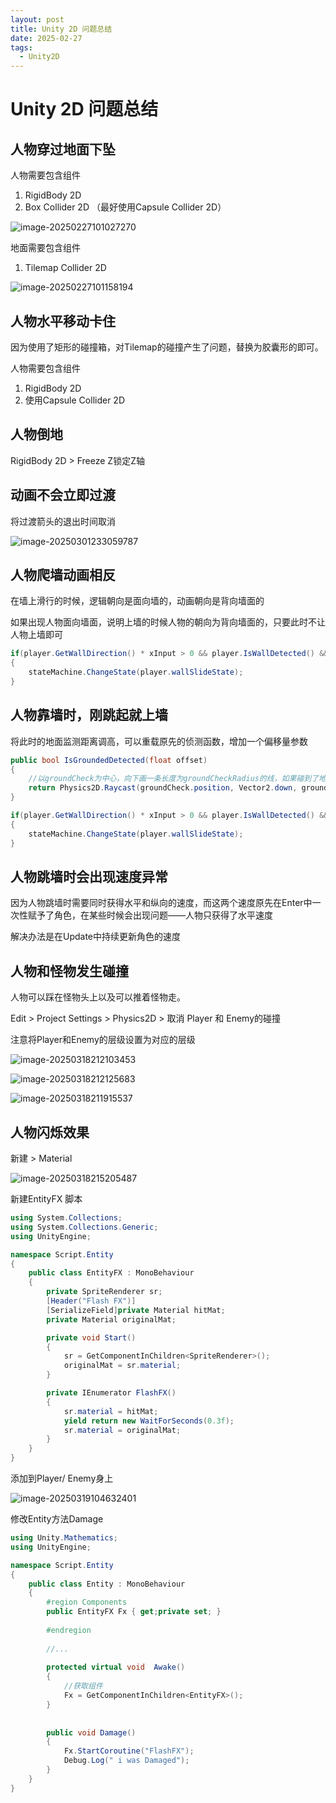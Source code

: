 ```yaml
---
layout: post
title: Unity 2D 问题总结
date: 2025-02-27
tags:
  - Unity2D
---
```

# Unity 2D 问题总结

## 人物穿过地面下坠

人物需要包含组件

1. RigidBody 2D
2. Box Collider 2D （最好使用Capsule Collider 2D）

![image-20250227101027270](https://cdn.jsdelivr.net/gh/violet-wdream/Drawio/PNG/202502271010347.png)

地面需要包含组件

1. Tilemap Collider 2D



![image-20250227101158194](https://cdn.jsdelivr.net/gh/violet-wdream/Drawio/PNG/202502271011270.png)

## 人物水平移动卡住

因为使用了矩形的碰撞箱，对Tilemap的碰撞产生了问题，替换为胶囊形的即可。

人物需要包含组件

1. RigidBody 2D
2. 使用Capsule Collider 2D



## 人物倒地

RigidBody 2D > Freeze Z锁定Z轴



## 动画不会立即过渡

将过渡箭头的退出时间取消

![image-20250301233059787](https://cdn.jsdelivr.net/gh/violet-wdream/Drawio/PNG/202503012330838.png)

## 人物爬墙动画相反

在墙上滑行的时候，逻辑朝向是面向墙的，动画朝向是背向墙面的

如果出现人物面向墙面，说明上墙的时候人物的朝向为背向墙面的，只要此时不让人物上墙即可

```c#
if(player.GetWallDirection() * xInput > 0 && player.IsWallDetected() && !player.IsGroundedDetected(2.0f))
{
    stateMachine.ChangeState(player.wallSlideState);
}
```



## 人物靠墙时，刚跳起就上墙

将此时的地面监测距离调高，可以重载原先的侦测函数，增加一个偏移量参数

```c#
public bool IsGroundedDetected(float offset)
{
    //以groundCheck为中心，向下画一条长度为groundCheckRadius的线，如果碰到了地面，那么返回true
    return Physics2D.Raycast(groundCheck.position, Vector2.down, groundCheckRadius+offset, whatIsGround);
}
```



```c#
if(player.GetWallDirection() * xInput > 0 && player.IsWallDetected() && !player.IsGroundedDetected(2.0f))
{
    stateMachine.ChangeState(player.wallSlideState);
}
```

## 人物跳墙时会出现速度异常

因为人物跳墙时需要同时获得水平和纵向的速度，而这两个速度原先在Enter中一次性赋予了角色，在某些时候会出现问题——人物只获得了水平速度

解决办法是在Update中持续更新角色的速度





## 人物和怪物发生碰撞

人物可以踩在怪物头上以及可以推着怪物走。



Edit > Project Settings > Physics2D > 取消 Player 和 Enemy的碰撞

注意将Player和Enemy的层级设置为对应的层级

![image-20250318212103453](https://cdn.jsdelivr.net/gh/violet-wdream/Drawio/PNG/202503182121479.png)

![image-20250318212125683](https://cdn.jsdelivr.net/gh/violet-wdream/Drawio/PNG/202503182121705.png)

![image-20250318211915537](https://cdn.jsdelivr.net/gh/violet-wdream/Drawio/PNG/202503182119625.png)



## 人物闪烁效果



新建  > Material

![image-20250318215205487](https://cdn.jsdelivr.net/gh/violet-wdream/Drawio/PNG/202503182152518.png)

新建EntityFX 脚本

```c#
using System.Collections;
using System.Collections.Generic;
using UnityEngine;

namespace Script.Entity
{
    public class EntityFX : MonoBehaviour
    {
        private SpriteRenderer sr;
        [Header("Flash FX")] 
        [SerializeField]private Material hitMat;
        private Material originalMat;

        private void Start()
        {
            sr = GetComponentInChildren<SpriteRenderer>();
            originalMat = sr.material;
        }

        private IEnumerator FlashFX()
        {
            sr.material = hitMat;
            yield return new WaitForSeconds(0.3f);
            sr.material = originalMat;
        }
    }
}
```

添加到Player/ Enemy身上

![image-20250319104632401](https://cdn.jsdelivr.net/gh/violet-wdream/Drawio/PNG/202503191046451.png)

修改Entity方法Damage

```c#
using Unity.Mathematics;
using UnityEngine;

namespace Script.Entity
{
    public class Entity : MonoBehaviour
    {
        #region Components
        public EntityFX Fx { get;private set; }
        
        #endregion
        
        //...
        
        protected virtual void  Awake()
        {
            //获取组件
            Fx = GetComponentInChildren<EntityFX>();
        }
     
 
        public void Damage()
        {
            Fx.StartCoroutine("FlashFX");
            Debug.Log(" i was Damaged");
        }
    }
}
```

